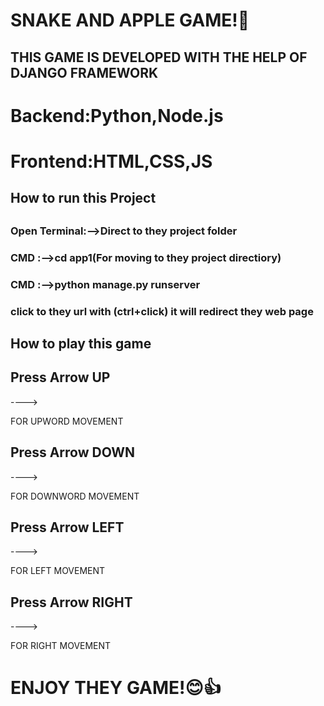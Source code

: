 <h1>SNAKE AND APPLE GAME!🐍</h1>

<H2>THIS GAME IS DEVELOPED WITH THE HELP OF DJANGO FRAMEWORK</H2>

<h1>Backend:Python,Node.js</h1>
<h1>Frontend:HTML,CSS,JS</h1>


<h2>How to run this Project<h2>
  
<h3>Open Terminal:-->Direct to they project folder<h3>
<h3>CMD :-->cd app1(For moving to they project directiory)<h3>
<h3>CMD :-->python manage.py runserver<h3>

<p>click to they url with (ctrl+click) it will redirect they web page <p>
<h2>How to play this game</h2>
<h2>Press Arrow UP</h2>----><p>FOR UPWORD MOVEMENT</p>
<h2>Press Arrow DOWN</h2>----><p>FOR DOWNWORD MOVEMENT</p>
<h2>Press Arrow LEFT</h2>----><p>FOR LEFT MOVEMENT</p>
<h2>Press Arrow RIGHT</h2>----><p>FOR RIGHT MOVEMENT</p>

<h1>ENJOY THEY GAME!😊👍</h1>


